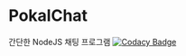 # PokalChat
간단한 NodeJS 채팅 프로그램
[![Codacy Badge](https://api.codacy.com/project/badge/Grade/9a7a20fc9d7745b3849018cff7113b4e)](https://www.codacy.com/manual/DipokalLab/PokalChat?utm_source=github.com&amp;utm_medium=referral&amp;utm_content=DipokalLab/PokalChat&amp;utm_campaign=Badge_Grade)

